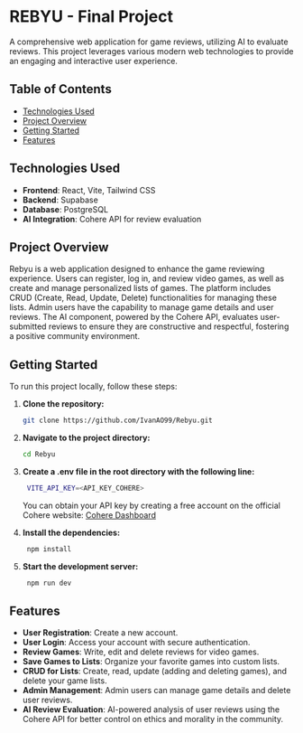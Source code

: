 # REBYU - Final Project

A comprehensive web application for game reviews, utilizing AI to evaluate reviews. This project leverages various modern web technologies to provide an engaging and interactive user experience.

## Table of Contents
- [Technologies Used](#technologies-used)
- [Project Overview](#project-overview)
- [Getting Started](#getting-started)
- [Features](#features)

## Technologies Used
- **Frontend**: React, Vite, Tailwind CSS
- **Backend**: Supabase
- **Database**: PostgreSQL
- **AI Integration**: Cohere API for review evaluation

## Project Overview
Rebyu is a web application designed to enhance the game reviewing experience. Users can register, log in, and review video games, as well as create and manage personalized lists of games. The platform includes CRUD (Create, Read, Update, Delete) functionalities for managing these lists. Admin users have the capability to manage game details and user reviews. The AI component, powered by the Cohere API, evaluates user-submitted reviews to ensure they are constructive and respectful, fostering a positive community environment.

## Getting Started
To run this project locally, follow these steps:

1. **Clone the repository:**
   ```bash
   git clone https://github.com/IvanAO99/Rebyu.git
   ```

2. **Navigate to the project directory:**
   ```bash
   cd Rebyu
    ```

3. **Create a .env file in the root directory with the following line:**
   ```bash
    VITE_API_KEY=<API_KEY_COHERE>
    ```
    You can obtain your API key by creating a free account on the official Cohere website: [Cohere Dashboard](https://dashboard.cohere.com/)


4. **Install the dependencies:**
   ```bash
    npm install
    ```

    
5. **Start the development server:**
   ```bash
    npm run dev
    ```

## Features
- **User Registration**: Create a new account.
- **User Login**: Access your account with secure authentication.
- **Review Games**: Write, edit and delete reviews for video games.
- **Save Games to Lists**: Organize your favorite games into custom lists.
- **CRUD for Lists**: Create, read, update (adding and deleting games), and delete your game lists.
- **Admin Management**: Admin users can manage game details and delete user reviews.
- **AI Review Evaluation**: AI-powered analysis of user reviews using the Cohere API for better control on ethics and morality in the community.

